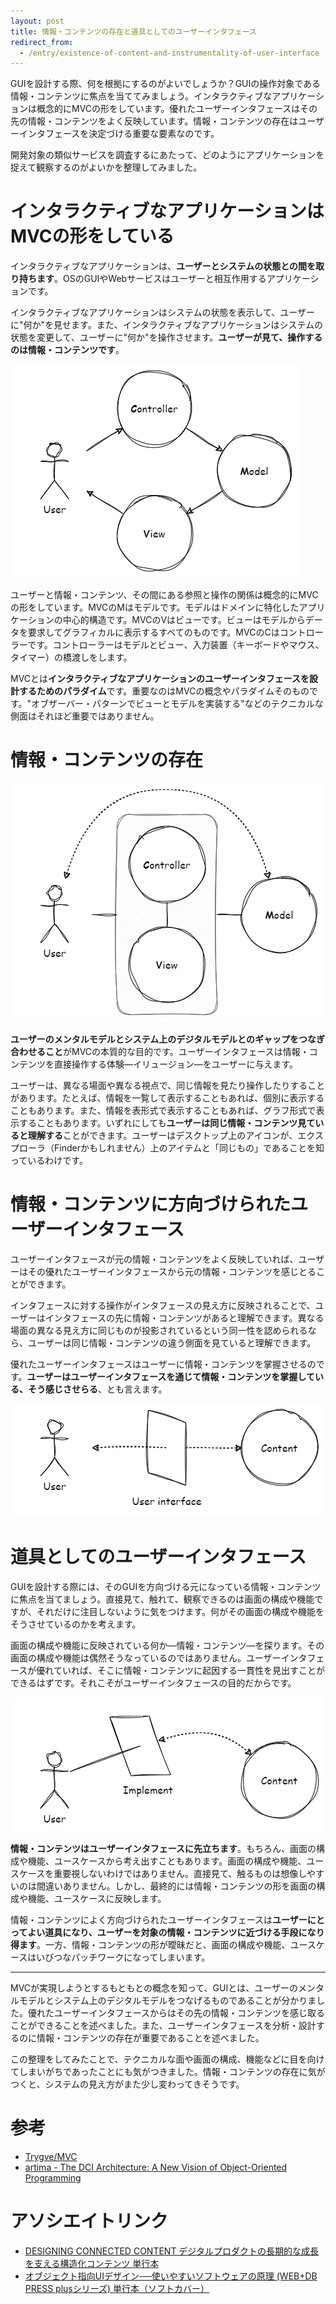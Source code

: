 ```yaml
---
layout: post
title: 情報・コンテンツの存在と道具としてのユーザーインタフェース
redirect_from:
  - /entry/existence-of-content-and-instrumentality-of-user-interface
---
```


GUIを設計する際、何を根拠にするのがよいでしょうか？GUIの操作対象である情報・コンテンツに焦点を当ててみましょう。インタラクティブなアプリケーションは概念的にMVCの形をしています。優れたユーザーインタフェースはその先の情報・コンテンツをよく反映しています。情報・コンテンツの存在はユーザーインタフェースを決定づける重要な要素なのです。

開発対象の類似サービスを調査するにあたって、どのようにアプリケーションを捉えて観察するのがよいかを整理してみました。

# インタラクティブなアプリケーションはMVCの形をしている

インタラクティブなアプリケーションは、**ユーザーとシステムの状態との間を取り持ちます**。OSのGUIやWebサービスはユーザーと相互作用するアプリケーションです。

インタラクティブなアプリケーションはシステムの状態を表示して、ユーザーに"何か"を見せます。また、インタラクティブなアプリケーションはシステムの状態を変更して、ユーザーに"何か"を操作させます。**ユーザーが見て、操作するのは情報・コンテンツです**。

![MVC-U](../images/2022-03-19/MVC-U.png)

ユーザーと情報・コンテンツ、その間にある参照と操作の関係は概念的にMVCの形をしています。MVCのMはモデルです。モデルはドメインに特化したアプリケーションの中心的構造です。MVCのVはビューです。ビューはモデルからデータを要求してグラフィカルに表示するすべてのものです。MVCのCはコントローラーです。コントローラーはモデルとビュー、入力装置（キーボードやマウス、タイマー）の橋渡しをします。

MVCとは**インタラクティブなアプリケーションのユーザーインタフェースを設計するためのパラダイム**です。重要なのはMVCの概念やパラダイムそのものです。"オブザーバー・パターンでビューとモデルを実装する"などのテクニカルな側面はそれほど重要ではありません。

# 情報・コンテンツの存在

![M-VC-U](../images/2022-03-19/M-VC-U.png)

**ユーザーのメンタルモデルとシステム上のデジタルモデルとのギャップをつなぎ合わせること**がMVCの本質的な目的です。ユーザーインタフェースは情報・コンテンツを直接操作する体験―イリュージョン―をユーザーに与えます。

ユーザーは、異なる場面や異なる視点で、同じ情報を見たり操作したりすることがあります。たとえば、情報を一覧して表示することもあれば、個別に表示することもあります。また、情報を表形式で表示することもあれば、グラフ形式で表示することもあります。いずれにしても**ユーザーは同じ情報・コンテンツ見ていると理解する**ことができます。ユーザーはデスクトップ上のアイコンが、エクスプローラ（Finderかもしれません）上のアイテムと「同じもの」であることを知っているわけです。

# 情報・コンテンツに方向づけられたユーザーインタフェース

ユーザーインタフェースが元の情報・コンテンツをよく反映していれば、ユーザーはその優れたユーザーインタフェースから元の情報・コンテンツを感じとることができます。

インタフェースに対する操作がインタフェースの見え方に反映されることで、ユーザーはインタフェースの先に情報・コンテンツがあると理解できます。異なる場面の異なる見え方に同じものが投影されているという同一性を認められるなら、ユーザーは同じ情報・コンテンツの違う側面を見ていると理解できます。

優れたユーザーインタフェースはユーザーに情報・コンテンツを掌握させるのです。**ユーザーはユーザーインタフェースを通じて情報・コンテンツを掌握している、そう感じさせらる**、とも言えます。

![User interface](../images/2022-03-19/User-interface.png)

# 道具としてのユーザーインタフェース

GUIを設計する際には、そのGUIを方向づける元になっている情報・コンテンツに焦点を当てましょう。直接見て、触れて、観察できるのは画面の構成や機能ですが、それだけに注目しないように気をつけます。何がその画面の構成や機能をそうさせているのかを考えます。

画面の構成や機能に反映されている何か―情報・コンテンツ―を探ります。その画面の構成や機能は偶然そうなっているのではありません。ユーザーインタフェースが優れていれば、そこに情報・コンテンツに起因する一貫性を見出すことができるはずです。それこそがユーザーインタフェースの目的だからです。

![Implement](../images/2022-03-19/Implement.png)

**情報・コンテンツはユーザーインタフェースに先立ちます**。もちろん、画面の構成や機能、ユースケースから考え出すこともあります。画面の構成や機能、ユースケースを重要視しないわけではありません。直接見て、触るものは想像しやすいのは間違いありません。しかし、最終的には情報・コンテンツの形を画面の構成や機能、ユースケースに反映します。

情報・コンテンツによく方向づけられたユーザーインタフェースは**ユーザーにとってよい道具になり、ユーザーを対象の情報・コンテンツに近づける手段になり得ます**。一方、情報・コンテンツの形が曖昧だと、画面の構成や機能、ユースケースはいびつなパッチワークになってしまいます。

---

MVCが実現しようとするもともとの概念を知って、GUIとは、ユーザーのメンタルモデルとシステム上のデジタルモデルをつなげるものであることが分かりました。優れたユーザーインタフェースからはその先の情報・コンテンツを感じ取ることができることを述べました。また、ユーザーインタフェースを分析・設計するのに情報・コンテンツの存在が重要であることを述べました。

この整理をしてみたことで、テクニカルな面や画面の構成、機能などに目を向けてしまいがちであったことにも気がつきました。情報・コンテンツの存在に気がつくと、システムの見え方がまた少し変わってきそうです。

# 参考

- [Trygve/MVC](https://folk.universitetetioslo.no/trygver/themes/mvc/mvc-index.html)
- [artima - The DCI Architecture: A New Vision of Object-Oriented Programming](https://www.artima.com/articles/the-dci-architecture-a-new-vision-of-object-oriented-programming)

# アソシエイトリンク

- [DESIGNING CONNECTED CONTENT デジタルプロダクトの長期的な成長を支える構造化コンテンツ 単行本](https://www.amazon.co.jp/DESIGNING-CONNECTED-CONTENT-%E3%83%87%E3%82%B8%E3%82%BF%E3%83%AB%E3%83%97%E3%83%AD%E3%83%80%E3%82%AF%E3%83%88%E3%81%AE%E9%95%B7%E6%9C%9F%E7%9A%84%E3%81%AA%E6%88%90%E9%95%B7%E3%82%92%E6%94%AF%E3%81%88%E3%82%8B%E6%A7%8B%E9%80%A0%E5%8C%96%E3%82%B3%E3%83%B3%E3%83%86%E3%83%B3%E3%83%84-%E3%83%9E%E3%82%A4%E3%82%AF%E3%83%BB%E3%82%A2%E3%82%B6%E3%83%BC%E3%83%88%E3%83%B3/dp/4862465196?__mk_ja_JP=%E3%82%AB%E3%82%BF%E3%82%AB%E3%83%8A&crid=3Q59QKNG6CWP2&dib=eyJ2IjoiMSJ9.LxcouHJOIBFEr8tFHwUWLw.-Z3tkRHYoPjPhsEBqwMzOR_pWSbrfxN5hVAaPFB74ME&dib_tag=se&keywords=4862465196&qid=1705678031&sprefix=4862465196%2Caps%2C194&sr=8-1&linkCode=ll1&tag=fukuchiharuki-22&linkId=68e61dee47772621061c268b508e1f21&language=ja_JP&ref_=as_li_ss_tl)
- [オブジェクト指向UIデザイン──使いやすいソフトウェアの原理 (WEB+DB PRESS plusシリーズ) 単行本（ソフトカバー）](https://www.amazon.co.jp/%E3%82%AA%E3%83%96%E3%82%B8%E3%82%A7%E3%82%AF%E3%83%88%E6%8C%87%E5%90%91UI%E3%83%87%E3%82%B6%E3%82%A4%E3%83%B3%E2%94%80%E2%94%80%E4%BD%BF%E3%81%84%E3%82%84%E3%81%99%E3%81%84%E3%82%BD%E3%83%95%E3%83%88%E3%82%A6%E3%82%A7%E3%82%A2%E3%81%AE%E5%8E%9F%E7%90%86-WEB-DB-PRESS-plus%E3%82%B7%E3%83%AA%E3%83%BC%E3%82%BA/dp/4297113511?__mk_ja_JP=%E3%82%AB%E3%82%BF%E3%82%AB%E3%83%8A&crid=1WHCPO130HSLM&dib=eyJ2IjoiMSJ9.iEc8uvmhbWFp7TmtlFZ4tQ.t3RolxLH0YN_A7JdTaY6ZNNTE5dbJhr3F0HR9EOSseA&dib_tag=se&keywords=4297113511&qid=1705677857&sprefix=4297113511%2Caps%2C289&sr=8-1&linkCode=ll1&tag=fukuchiharuki-22&linkId=5675972b2def90b88ab6eaa8884fdcff&language=ja_JP&ref_=as_li_ss_tl)
